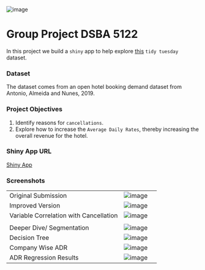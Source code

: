 ![image](https://i.imgur.com/4dnK7v9.gif)
# Group Project DSBA 5122

In this project we build a `shiny` app to help explore [this](https://github.com/rfordatascience/tidytuesday/blob/master/data/2020/2020-02-11/readme.md) `tidy tuesday` dataset.

### Dataset
The dataset comes from an open hotel booking demand dataset from Antonio, Almeida and Nunes, 2019.

### Project Objectives
1. Identify reasons for `cancellations`.
2. Explore how to increase the `Average Daily Rates`, thereby increasing the overall revenue for the hotel.

### Shiny App URL

[Shiny App](https://abhijeetdtu.shinyapps.io/dsba5122/)

### Screenshots

||||
|--|--|--|
|Original Submission|![image](https://user-images.githubusercontent.com/6872080/102024197-87d47500-3d5e-11eb-91ba-e487ed2d6099.png)||
|Improved Version|![image](https://user-images.githubusercontent.com/6872080/102024226-c9fdb680-3d5e-11eb-87fe-5d898b916d1d.png)||
|Variable Correlation with Cancellation|![image](https://user-images.githubusercontent.com/6872080/102024237-e0a40d80-3d5e-11eb-8d17-943390c8860e.png)
||
|Deeper Dive/ Segmentation|![image](https://user-images.githubusercontent.com/6872080/102024257-07624400-3d5f-11eb-8442-48ebe3e54c4d.png)||
|Decision Tree|![image](https://user-images.githubusercontent.com/6872080/102024276-1a751400-3d5f-11eb-9e56-e24f31cb2cbe.png)||
|Company Wise ADR|![image](https://i.imgur.com/2vPpHe6.gif)||
|ADR Regression Results|![image](https://i.imgur.com/mU5UFj4.gif)||


